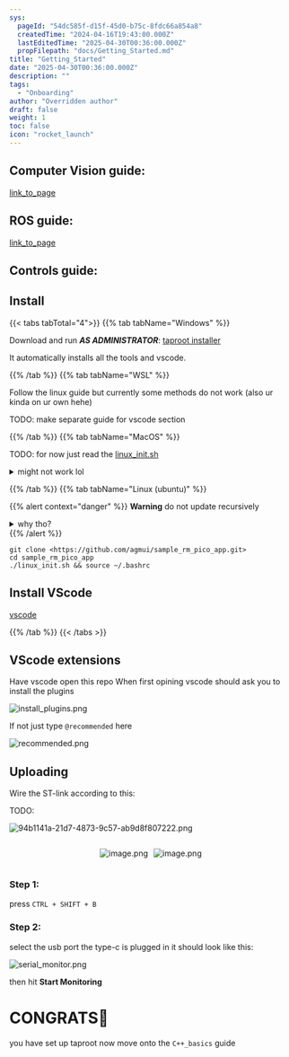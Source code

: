 ```yaml
---
sys:
  pageId: "54dc585f-d15f-45d0-b75c-8fdc66a854a8"
  createdTime: "2024-04-16T19:43:00.000Z"
  lastEditedTime: "2025-04-30T00:36:00.000Z"
  propFilepath: "docs/Getting_Started.md"
title: "Getting_Started"
date: "2025-04-30T00:36:00.000Z"
description: ""
tags:
  - "Onboarding"
author: "Overridden author"
draft: false
weight: 1
toc: false
icon: "rocket_launch"
---
```


## Computer Vision guide:

[link_to_page](86d45bc0-388b-4d26-8848-44f255f73d0e)

## ROS guide:

[link_to_page](3c76c1de-ec8f-46d6-8b0a-294005edc2d5)

## Controls guide:

## Install

{{< tabs tabTotal="4">}}
{{% tab tabName="Windows" %}}

Download and run _**AS ADMINISTRATOR**_: [taproot installer](https://github.com/Thornbots/TeachingFreshies/releases/tag/1.0)

It automatically installs all the tools and vscode.

{{% /tab %}}
{{% tab tabName="WSL" %}}

Follow the linux guide but currently some methods do not work (also ur kinda on ur own hehe)

TODO: make separate guide for vscode section

{{% /tab %}}
{{% tab tabName="MacOS" %}}

TODO: for now just read the [linux_init.sh](https://github.com/agmui/sample_rm_pico_app/blob/main/linux_init.sh)

<details>
<summary>might not work lol</summary>

`brew install libusb pkg-config`

Next install: [vscode](https://code.visualstudio.com/Download)

</details>

{{% /tab %}}
{{% tab tabName="Linux (ubuntu)" %}}

{{% alert context="danger" %}}
**Warning** do not update recursively
<details>
<summary>why tho?</summary>
There are some submodules that may go on for a while (like tinyusb) and I highly
recommend you don't need to get them.
If you want to see what submodules I update just look in `linux_init.sh`
</details>
{{% /alert %}}

```shell
git clone <https://github.com/agmui/sample_rm_pico_app.git>
cd sample_rm_pico_app
./linux_init.sh && source ~/.bashrc
```

## Install VScode

[vscode](https://code.visualstudio.com/Download)

{{% /tab %}}
{{< /tabs >}}

## VScode extensions

Have vscode open this repo
When first opining vscode should ask you to install the plugins

![install_plugins.png](https://prod-files-secure.s3.us-west-2.amazonaws.com/d518164a-d88e-44d1-a4ee-3adb3bd8bce0/89bd30f0-1825-4e77-867b-0a41ce370880/install_plugins.png?X-Amz-Algorithm=AWS4-HMAC-SHA256&X-Amz-Content-Sha256=UNSIGNED-PAYLOAD&X-Amz-Credential=ASIAZI2LB466RITJ7ZW2%2F20250623%2Fus-west-2%2Fs3%2Faws4_request&X-Amz-Date=20250623T210814Z&X-Amz-Expires=3600&X-Amz-Security-Token=IQoJb3JpZ2luX2VjECUaCXVzLXdlc3QtMiJHMEUCIGqIL2NIBE8TVqoEGtjlPWeI6e4hnJ7Rb20v4BQekRq1AiEAkSz7P8fc2NPlNV2Gi9zwWdhbrc0Aiyxml2HJ%2BtqzNKAq%2FwMIHRAAGgw2Mzc0MjMxODM4MDUiDM7kiwSHnx%2FS7pGD8SrcA0c6sYsi3TluUIuLxf2hkZiavqnKjTtExJsXD9NZuJSTunhr5rlfc10JbiIB5scrzFep%2Fx%2BbfGv%2B3NNsJwVMCiqpQw9a5F3wglwAeP6NaR5DWJGFRkPY7o476rqNxqr5hVpRwbsCQFWt%2FLXM%2FIIDeRRw%2Fxlbh1YsbGDiwno101CbgY0hb9Ka4ty13h1%2FEOarpYm49iC6fBX7DBD882BZPAoVvwUro7Y3LgKtqF%2FLudaXw3Se7Jp%2BmpI2Bag5RpuGWerMBJBPFxBU2kAhxPb9lQZ73DCaeEls7O3UKosQs75%2ByKzjpxsNOocQObp%2Fc7jXMM4MvzA9wzWQ9eoPBpfyJY7RLPX3q5BCOjKxbeDFdYoDK%2FInfVMjKpaUIWaP2Ru73nKuYCWwND%2FSxtUviC%2FZf78P%2BVw%2BF%2BxiSiCfs2cBysq5fTuscejV6kwKiOa18k6vvvyVUAE%2FDdfVdN6%2BPBX7lfqoI6FKj5CjEDBd01eJdjMbsqPNlrrvkOhZzNMHZVjLXrTXF%2FGNfwpD8nNWUT9oH0tBc2N6y%2FSEsbI5QJuQUrtUNhXnbVpNJOv34ee72R3U7zXMa86%2FD4tqWA%2FgNUhJUYrjZgbYP%2FejsMD0qHU5OVVVZrQklC7uWmDNCm95MOzt5sIGOqUBYZg%2Bz2psSjTJQKvcWVukqBOQZv99T8XZRI0PEZYorD3pb8OXuBMqqLU6AhXkiQTFbDhsPPkcgbpCnarthPOEkyy7NGUm9CzA3g%2FpRKplEn%2FSGfZErsXdbcftetZaFyhnY9voodRe7ppxZ9orfpD1J7nIi4t%2BGVH%2F9uj6DUFlG6T3vD6QgdikoV86d3uuNS1Z5le1kJHS8lnJ3iI%2FjP7ZTP%2FGLYC6&X-Amz-Signature=9b82e586354daa1dd9afef6f6db764405123bcc9af79f16d7fa9a5f3c853df71&X-Amz-SignedHeaders=host&x-amz-checksum-mode=ENABLED&x-id=GetObject)

If not just type `@recommended` here  

![recommended.png](https://prod-files-secure.s3.us-west-2.amazonaws.com/d518164a-d88e-44d1-a4ee-3adb3bd8bce0/61e661e9-5d85-4dfc-be0d-8d2097a5e793/recommended.png?X-Amz-Algorithm=AWS4-HMAC-SHA256&X-Amz-Content-Sha256=UNSIGNED-PAYLOAD&X-Amz-Credential=ASIAZI2LB466RITJ7ZW2%2F20250623%2Fus-west-2%2Fs3%2Faws4_request&X-Amz-Date=20250623T210814Z&X-Amz-Expires=3600&X-Amz-Security-Token=IQoJb3JpZ2luX2VjECUaCXVzLXdlc3QtMiJHMEUCIGqIL2NIBE8TVqoEGtjlPWeI6e4hnJ7Rb20v4BQekRq1AiEAkSz7P8fc2NPlNV2Gi9zwWdhbrc0Aiyxml2HJ%2BtqzNKAq%2FwMIHRAAGgw2Mzc0MjMxODM4MDUiDM7kiwSHnx%2FS7pGD8SrcA0c6sYsi3TluUIuLxf2hkZiavqnKjTtExJsXD9NZuJSTunhr5rlfc10JbiIB5scrzFep%2Fx%2BbfGv%2B3NNsJwVMCiqpQw9a5F3wglwAeP6NaR5DWJGFRkPY7o476rqNxqr5hVpRwbsCQFWt%2FLXM%2FIIDeRRw%2Fxlbh1YsbGDiwno101CbgY0hb9Ka4ty13h1%2FEOarpYm49iC6fBX7DBD882BZPAoVvwUro7Y3LgKtqF%2FLudaXw3Se7Jp%2BmpI2Bag5RpuGWerMBJBPFxBU2kAhxPb9lQZ73DCaeEls7O3UKosQs75%2ByKzjpxsNOocQObp%2Fc7jXMM4MvzA9wzWQ9eoPBpfyJY7RLPX3q5BCOjKxbeDFdYoDK%2FInfVMjKpaUIWaP2Ru73nKuYCWwND%2FSxtUviC%2FZf78P%2BVw%2BF%2BxiSiCfs2cBysq5fTuscejV6kwKiOa18k6vvvyVUAE%2FDdfVdN6%2BPBX7lfqoI6FKj5CjEDBd01eJdjMbsqPNlrrvkOhZzNMHZVjLXrTXF%2FGNfwpD8nNWUT9oH0tBc2N6y%2FSEsbI5QJuQUrtUNhXnbVpNJOv34ee72R3U7zXMa86%2FD4tqWA%2FgNUhJUYrjZgbYP%2FejsMD0qHU5OVVVZrQklC7uWmDNCm95MOzt5sIGOqUBYZg%2Bz2psSjTJQKvcWVukqBOQZv99T8XZRI0PEZYorD3pb8OXuBMqqLU6AhXkiQTFbDhsPPkcgbpCnarthPOEkyy7NGUm9CzA3g%2FpRKplEn%2FSGfZErsXdbcftetZaFyhnY9voodRe7ppxZ9orfpD1J7nIi4t%2BGVH%2F9uj6DUFlG6T3vD6QgdikoV86d3uuNS1Z5le1kJHS8lnJ3iI%2FjP7ZTP%2FGLYC6&X-Amz-Signature=fefc2ae120af96d0bbd49527b9504f419a013abd3baaf13337ea22508682c0a4&X-Amz-SignedHeaders=host&x-amz-checksum-mode=ENABLED&x-id=GetObject)

## Uploading

Wire the ST-link according to this:

TODO:

![94b1141a-21d7-4873-9c57-ab9d8f807222.png](https://prod-files-secure.s3.us-west-2.amazonaws.com/d518164a-d88e-44d1-a4ee-3adb3bd8bce0/e5fad17d-ab82-4300-9f4c-505ab4b1202c/94b1141a-21d7-4873-9c57-ab9d8f807222.png?X-Amz-Algorithm=AWS4-HMAC-SHA256&X-Amz-Content-Sha256=UNSIGNED-PAYLOAD&X-Amz-Credential=ASIAZI2LB466RITJ7ZW2%2F20250623%2Fus-west-2%2Fs3%2Faws4_request&X-Amz-Date=20250623T210814Z&X-Amz-Expires=3600&X-Amz-Security-Token=IQoJb3JpZ2luX2VjECUaCXVzLXdlc3QtMiJHMEUCIGqIL2NIBE8TVqoEGtjlPWeI6e4hnJ7Rb20v4BQekRq1AiEAkSz7P8fc2NPlNV2Gi9zwWdhbrc0Aiyxml2HJ%2BtqzNKAq%2FwMIHRAAGgw2Mzc0MjMxODM4MDUiDM7kiwSHnx%2FS7pGD8SrcA0c6sYsi3TluUIuLxf2hkZiavqnKjTtExJsXD9NZuJSTunhr5rlfc10JbiIB5scrzFep%2Fx%2BbfGv%2B3NNsJwVMCiqpQw9a5F3wglwAeP6NaR5DWJGFRkPY7o476rqNxqr5hVpRwbsCQFWt%2FLXM%2FIIDeRRw%2Fxlbh1YsbGDiwno101CbgY0hb9Ka4ty13h1%2FEOarpYm49iC6fBX7DBD882BZPAoVvwUro7Y3LgKtqF%2FLudaXw3Se7Jp%2BmpI2Bag5RpuGWerMBJBPFxBU2kAhxPb9lQZ73DCaeEls7O3UKosQs75%2ByKzjpxsNOocQObp%2Fc7jXMM4MvzA9wzWQ9eoPBpfyJY7RLPX3q5BCOjKxbeDFdYoDK%2FInfVMjKpaUIWaP2Ru73nKuYCWwND%2FSxtUviC%2FZf78P%2BVw%2BF%2BxiSiCfs2cBysq5fTuscejV6kwKiOa18k6vvvyVUAE%2FDdfVdN6%2BPBX7lfqoI6FKj5CjEDBd01eJdjMbsqPNlrrvkOhZzNMHZVjLXrTXF%2FGNfwpD8nNWUT9oH0tBc2N6y%2FSEsbI5QJuQUrtUNhXnbVpNJOv34ee72R3U7zXMa86%2FD4tqWA%2FgNUhJUYrjZgbYP%2FejsMD0qHU5OVVVZrQklC7uWmDNCm95MOzt5sIGOqUBYZg%2Bz2psSjTJQKvcWVukqBOQZv99T8XZRI0PEZYorD3pb8OXuBMqqLU6AhXkiQTFbDhsPPkcgbpCnarthPOEkyy7NGUm9CzA3g%2FpRKplEn%2FSGfZErsXdbcftetZaFyhnY9voodRe7ppxZ9orfpD1J7nIi4t%2BGVH%2F9uj6DUFlG6T3vD6QgdikoV86d3uuNS1Z5le1kJHS8lnJ3iI%2FjP7ZTP%2FGLYC6&X-Amz-Signature=f568c0e2d3d5d1045e7c03f8a56efe60b3780d64c30ab2eff5de8281b96afcaf&X-Amz-SignedHeaders=host&x-amz-checksum-mode=ENABLED&x-id=GetObject)

<div style="display: flex;flex-direction: row; column-gap:10px; max-width: 630px;justify-content: center;">
<div>

![image.png](https://prod-files-secure.s3.us-west-2.amazonaws.com/d518164a-d88e-44d1-a4ee-3adb3bd8bce0/210ecb78-1116-4d7b-b9b7-2292f66fa2c2/image.png?X-Amz-Algorithm=AWS4-HMAC-SHA256&X-Amz-Content-Sha256=UNSIGNED-PAYLOAD&X-Amz-Credential=ASIAZI2LB466UCSFLQDL%2F20250623%2Fus-west-2%2Fs3%2Faws4_request&X-Amz-Date=20250623T210818Z&X-Amz-Expires=3600&X-Amz-Security-Token=IQoJb3JpZ2luX2VjECUaCXVzLXdlc3QtMiJIMEYCIQCT6hs7LrhSLaUm89KWq5FdUgdELcRjB3LsZtweiSnMWgIhAMM2YYnCpF89g7KTLkLDSV%2Bd6kBoXCKFnzTkVxeyw3YGKv8DCB0QABoMNjM3NDIzMTgzODA1IgyaOPg8Xof%2Fn3GSn%2Fcq3AO9OJmXkgKNQ3DA1DsKPN7sIOA6c941Ck7JAx%2BGf2k8jcQnQGJwZYFtuPujykjK85RKSlt%2FqLVBZpIoIfIf2zBIsm9IyNIp%2FdSZ97V5myjA8kQt3oKN3PfHZ%2BIt2dsR6edc61YnvWzxPls%2BChml4%2FXcSAXqStgLMZJ5%2BhK%2FXIqg0wfBlTDsZwgJUf0H%2B0QYqcju5ZUQl5RZNIwJ%2FOKgEAXEy4tWDFPZ7T637VCCts4%2Fh3OtOM7Ytr2OOjGVnpr%2BDE5FemJqzcGYHfyB4pnZ8hdVCOpWx7bydlhYUgQ3%2BVYQ9CDMj51cs7mGDS8MFPymYHe%2Bg%2FbgkoBnjTnAPPWty2RhUJiej0ryAIMJ1ISi07460Mq499xDLZM%2BE2103Ai%2BG9n4nDtYe9cW2G8REy10oiqVUXcysvtKRdeVMLJp43YeULuxzRRx1KLw5BKc88NMyd9comEaJbBpqZZocgSgjStkCsHP%2F%2FPmLFy7v5COzTLq77LE%2BaRnV3Glpkeib5%2FZKHCfBorJ6%2FpwV7jfZeYgLY1ObP2mmU9cHkHEtlJLBTyjoghueqQU3yjUnZv1PZKtkMUKfrs4wM8COshlKpAHh0kOQQXYYkH2ONpxGPQIH0Fz%2FiqlEYCZIBmAKKE8kzCL7ebCBjqkAaaXpPLQflIVu%2F3RiFUPrORswR4%2FHOPR6vXOQ9eRi2s1jtQ2tEGOH9IbHzzd2nA9NXWFWKRZctFlvpiCO%2FVbLgB7FAPt3ECt8AAz044fp0s39hf31TmSM8XRywJUwDHuDp5zjoVUi7F%2BOLRoO8cjRNHsmUhQf0ipiXsowoJ9yl%2BysYM5CUyK8%2BPB7ht8hZCna9iXsIhgyuqKO3W%2FkTHgp7HuauIR&X-Amz-Signature=ce339b6dcdb25c5946d35ee4c48acb932f19fc2ea8aef314b249aec613d7eb84&X-Amz-SignedHeaders=host&x-amz-checksum-mode=ENABLED&x-id=GetObject)

</div>
<div>

![image.png](https://prod-files-secure.s3.us-west-2.amazonaws.com/d518164a-d88e-44d1-a4ee-3adb3bd8bce0/33a0fd0f-8ca6-4a86-8e09-26e95ded1fff/image.png?X-Amz-Algorithm=AWS4-HMAC-SHA256&X-Amz-Content-Sha256=UNSIGNED-PAYLOAD&X-Amz-Credential=ASIAZI2LB466UJMYO3CJ%2F20250623%2Fus-west-2%2Fs3%2Faws4_request&X-Amz-Date=20250623T210820Z&X-Amz-Expires=3600&X-Amz-Security-Token=IQoJb3JpZ2luX2VjECUaCXVzLXdlc3QtMiJHMEUCIF5XYUkNA6BP%2FCnHjt3OiKViunj%2B1NJJT54Ck%2BcFB8AJAiEA2GmSdb9MZIS4ky28m%2FThha125CtaiLD7xffi%2F6iW9AAq%2FwMIHRAAGgw2Mzc0MjMxODM4MDUiDDn%2BmDcViD3bEM7j3ircAwHq%2FFSaFtGyrdDqoxfED3NP1LU4C1qaJec1WDZXPKbpc73K8nckU245JrfkecpY5bjsWM2eMemxqiuQZKYDJBBCVK6h2TkwAGePVk%2BhZtMeKKXAC1ICSrvP7Q%2BhiOMGvhBeUvMvJdcQTUbBA9kJniprdGDWGyZxj2eTIPZGn14rXb4SLKblfl6R3e8JeZfi0Bul0SsNFdv8bvdd2d3KeMdKyv%2FOB5OSb8PI4bSxi0XZ6fTp3d8p1iogkez6aO%2BWtS1Gm3uU7N1Xr%2FJC%2FGpwdlHcrKiv1qiwd%2FQVgltTDEOH1XayvJ%2BCUuABWXzHMNElEmiCYpzG4XyoDxYtDzGfSJnW86w4Rat4QK9E9HNnt4gt143%2FIna1YBvIv5IPvd%2FAlVraJZIvG33YW%2BsQwRz%2BiQGOvyORd3bUC5xUF47K70lUX1JNQIPwNgSdhggvan4MZXGEEmnSJ3GawFUhJ5eewnmxnubpPLstwdR0UJGModqcZnHU1q0HxRdL8YKnmEebz3O0KK%2BEPH6zs%2FMN9cvsAXNpntsIvvDCrZBHmqpoIch5Vum8DGLbhzVLVnhms2fnAxsZ7fLs30p2zpnopxaRnr1ghvll3dn%2B6io%2BrJ%2BZilbpKl%2B%2FSimMuV3D%2BhLjMP%2Ft5sIGOqUBk5Cbz2mEuuLJ4jzdAs8DtQ1%2B%2Bndhhk07ZNBqIJzx9gXfj8Y77lyYoAreCKuVVR%2FjcO97XLo7LM7diUza8X6vz66rlZjdOmDdSSpnPgV7pPMWAa34fN6jb0K44pfeMiK8hmhAsqeoTEflpbsHVfDo2lLl8Xs9fiJBRaPeG%2Bg34qerAmAaRiCl97yG%2FIb9gB4aLa2TpjZ8Bwif4qDfaglfZxR0goMN&X-Amz-Signature=6fd14361c47307ebaec407a5aa2653d85d528e38a18ea5393b953c677eaff8ec&X-Amz-SignedHeaders=host&x-amz-checksum-mode=ENABLED&x-id=GetObject)

</div>
</div>

### Step 1:

press `CTRL + SHIFT + B`

### Step 2:

select the usb port the type-c is plugged in it should look like this:

![serial_monitor.png](https://prod-files-secure.s3.us-west-2.amazonaws.com/d518164a-d88e-44d1-a4ee-3adb3bd8bce0/f03f4774-05d4-4393-b6a0-d5efb6d315ab/serial_monitor.png?X-Amz-Algorithm=AWS4-HMAC-SHA256&X-Amz-Content-Sha256=UNSIGNED-PAYLOAD&X-Amz-Credential=ASIAZI2LB466RITJ7ZW2%2F20250623%2Fus-west-2%2Fs3%2Faws4_request&X-Amz-Date=20250623T210814Z&X-Amz-Expires=3600&X-Amz-Security-Token=IQoJb3JpZ2luX2VjECUaCXVzLXdlc3QtMiJHMEUCIGqIL2NIBE8TVqoEGtjlPWeI6e4hnJ7Rb20v4BQekRq1AiEAkSz7P8fc2NPlNV2Gi9zwWdhbrc0Aiyxml2HJ%2BtqzNKAq%2FwMIHRAAGgw2Mzc0MjMxODM4MDUiDM7kiwSHnx%2FS7pGD8SrcA0c6sYsi3TluUIuLxf2hkZiavqnKjTtExJsXD9NZuJSTunhr5rlfc10JbiIB5scrzFep%2Fx%2BbfGv%2B3NNsJwVMCiqpQw9a5F3wglwAeP6NaR5DWJGFRkPY7o476rqNxqr5hVpRwbsCQFWt%2FLXM%2FIIDeRRw%2Fxlbh1YsbGDiwno101CbgY0hb9Ka4ty13h1%2FEOarpYm49iC6fBX7DBD882BZPAoVvwUro7Y3LgKtqF%2FLudaXw3Se7Jp%2BmpI2Bag5RpuGWerMBJBPFxBU2kAhxPb9lQZ73DCaeEls7O3UKosQs75%2ByKzjpxsNOocQObp%2Fc7jXMM4MvzA9wzWQ9eoPBpfyJY7RLPX3q5BCOjKxbeDFdYoDK%2FInfVMjKpaUIWaP2Ru73nKuYCWwND%2FSxtUviC%2FZf78P%2BVw%2BF%2BxiSiCfs2cBysq5fTuscejV6kwKiOa18k6vvvyVUAE%2FDdfVdN6%2BPBX7lfqoI6FKj5CjEDBd01eJdjMbsqPNlrrvkOhZzNMHZVjLXrTXF%2FGNfwpD8nNWUT9oH0tBc2N6y%2FSEsbI5QJuQUrtUNhXnbVpNJOv34ee72R3U7zXMa86%2FD4tqWA%2FgNUhJUYrjZgbYP%2FejsMD0qHU5OVVVZrQklC7uWmDNCm95MOzt5sIGOqUBYZg%2Bz2psSjTJQKvcWVukqBOQZv99T8XZRI0PEZYorD3pb8OXuBMqqLU6AhXkiQTFbDhsPPkcgbpCnarthPOEkyy7NGUm9CzA3g%2FpRKplEn%2FSGfZErsXdbcftetZaFyhnY9voodRe7ppxZ9orfpD1J7nIi4t%2BGVH%2F9uj6DUFlG6T3vD6QgdikoV86d3uuNS1Z5le1kJHS8lnJ3iI%2FjP7ZTP%2FGLYC6&X-Amz-Signature=5f04d835eb4705ccc4c1c058602270b8cdf774911e300b43088ba3566b7495a1&X-Amz-SignedHeaders=host&x-amz-checksum-mode=ENABLED&x-id=GetObject)

then hit **Start Monitoring**

# CONGRATS🎉

you have set up taproot now move onto the `C++_basics` guide
